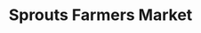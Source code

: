 ---
title: "Sprouts Farmers Market"
url: /peachtree-city/sprouts-farmers-market/
shop: supermarket
---